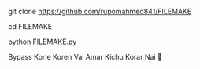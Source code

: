 git clone https://github.com/rupomahmed841/FILEMAKE

cd FILEMAKE

python FILEMAKE.py


Bypass Korle Koren Vai
Amar Kichu Korar Nai 🐸
